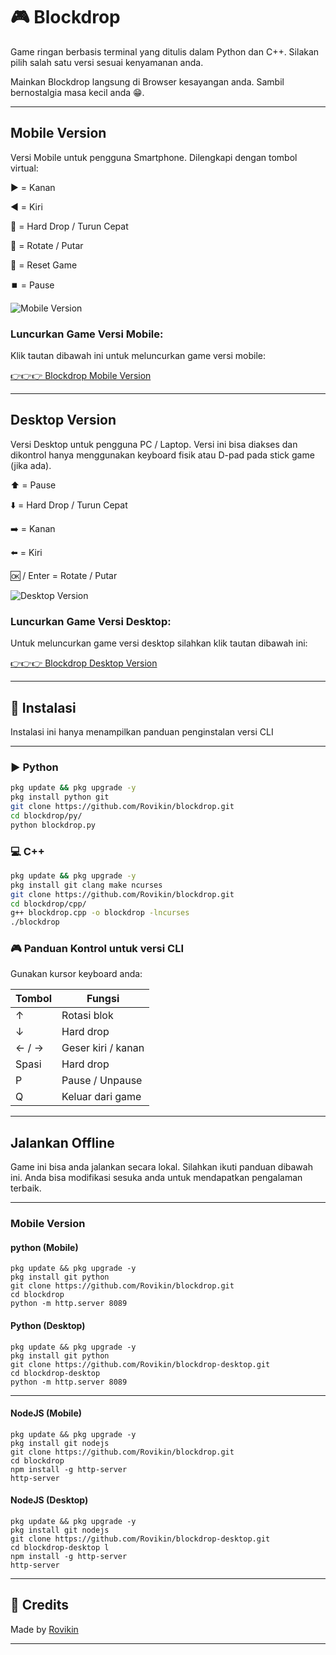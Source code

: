 # 🎮 Blockdrop

Game ringan berbasis terminal yang ditulis dalam Python dan C++.
Silakan pilih salah satu versi sesuai kenyamanan anda.

Mainkan Blockdrop langsung di Browser kesayangan anda. Sambil bernostalgia masa kecil anda 😁.

---

## Mobile Version

Versi Mobile untuk pengguna Smartphone. Dilengkapi dengan tombol virtual:

▶️ = Kanan

◀️ = Kiri

🔽 = Hard Drop / Turun Cepat

🔘 = Rotate / Putar

🔁 = Reset Game

⏹️ = Pause

![Mobile Version](img/mobile.png)

### Luncurkan Game Versi Mobile:

Klik tautan dibawah ini untuk meluncurkan game versi mobile:

[👉👉👉 Blockdrop Mobile Version](
https://rovikin.github.io/blockdrop/)

---

## Desktop Version

Versi Desktop untuk pengguna PC / Laptop. Versi ini bisa diakses dan dikontrol hanya menggunakan keyboard fisik atau D-pad pada stick game (jika ada).

⬆️ = Pause

⬇️ = Hard Drop / Turun Cepat

➡️ = Kanan

⬅️ = Kiri

🆗 / Enter = Rotate / Putar

![Desktop Version](img/desktop.png)

### Luncurkan Game Versi Desktop:

Untuk meluncurkan game versi desktop silahkan klik tautan dibawah ini:

[👉👉👉 Blockdrop Desktop Version](https://rovikin.github.io/blockdrop-desktop/)

---

## 🧪 Instalasi

Instalasi ini hanya menampilkan panduan penginstalan versi CLI

---

### ▶️ Python
```bash
pkg update && pkg upgrade -y
pkg install python git
git clone https://github.com/Rovikin/blockdrop.git
cd blockdrop/py/
python blockdrop.py
```

### 💻 C++
```bash
pkg update && pkg upgrade -y
pkg install git clang make ncurses
git clone https://github.com/Rovikin/blockdrop.git
cd blockdrop/cpp/
g++ blockdrop.cpp -o blockdrop -lncurses
./blockdrop
```

### 🎮 Panduan Kontrol untuk versi CLI

Gunakan kursor keyboard anda:

| Tombol | Fungsi            |
|--------|-------------------|
| ↑      | Rotasi blok       |
| ↓      | Hard drop         |
| ← / →  | Geser kiri / kanan|
| Spasi  | Hard drop         |
| P      | Pause / Unpause   |
| Q      | Keluar dari game  |

---

## Jalankan Offline

Game ini bisa anda jalankan secara lokal. Silahkan ikuti panduan dibawah ini. Anda bisa modifikasi sesuka anda untuk mendapatkan pengalaman terbaik.

---
### Mobile Version

#### python (Mobile)

```
pkg update && pkg upgrade -y
pkg install git python
git clone https://github.com/Rovikin/blockdrop.git
cd blockdrop
python -m http.server 8089
```

#### Python (Desktop)

```
pkg update && pkg upgrade -y
pkg install git python
git clone https://github.com/Rovikin/blockdrop-desktop.git
cd blockdrop-desktop
python -m http.server 8089
```

---

#### NodeJS (Mobile)

```
pkg update && pkg upgrade -y
pkg install git nodejs
git clone https://github.com/Rovikin/blockdrop.git
cd blockdrop
npm install -g http-server
http-server
```

#### NodeJS (Desktop)

```
pkg update && pkg upgrade -y
pkg install git nodejs
git clone https://github.com/Rovikin/blockdrop-desktop.git
cd blockdrop-desktop l
npm install -g http-server
http-server
```

---

## 🚀 Credits

Made by [Rovikin](https://github.com/Rovikin)

---
